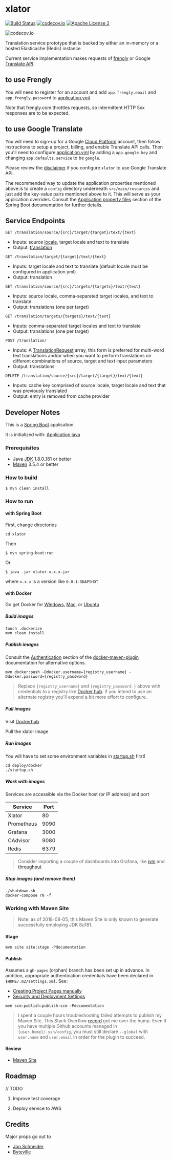 # xlator
[![Build Status](https://travis-ci.org/fastnsilver/xlator.svg)](https://travis-ci.org/fastnsilver/xlator)
[![codecov.io](https://codecov.io/github/fastnsilver/xlator/coverage.svg?branch=master)](https://codecov.io/github/fastnsilver/xlator?branch=master)
[![Apache License 2](https://img.shields.io/badge/license-ASF2-blue.svg)](https://www.apache.org/licenses/LICENSE-2.0.txt)

![codecov.io](https://codecov.io/github/fastnsilver/xlator/branch.svg?branch=master)


Translation service prototype that is backed by either an in-memory or a hosted Elasticache (Redis) instance

Current service implementation makes requests of [frengly](http://frengly.com) or Google [Translate API](https://cloud.google.com/translate/v2/using_rest#Translate).

## to use Frengly 
You will need to register for an account and add `app.frengly.email` and `app.frengly.password` to [application.yml](https://raw.githubusercontent.com/fastnsilver/xlator/master/src/main/resources/application.yml).

Note that frengly.com throttles requests, so intermittent HTTP 5xx responses are to be expected.

## to use Google Translate
You will need to sign-up for a Google [Cloud Platform](https://cloud.google.com/) account, then follow instructions to setup a project, billing, and enable Translate API calls.
Then you'll need to configure [application.yml](https://raw.githubusercontent.com/fastnsilver/xlator/master/src/main/resources/application.yml) by adding a `app.google.key` and changing `app.defaults.service` to be `google`.

Please review the [disclaimer](https://cloud.google.com/translate/v2/attribution#disclaimer) if you configure `xlator` to use Google Translate API.


The recommended way to update the application properties mentioned above is to create a `config` directory underneath `src/main/resources` and just add the key-value pairs mentioned above to it. This will serve as your application overrides.  Consult the [Application property files](http://docs.spring.io/spring-boot/docs/current/reference/html/boot-features-external-config.html#boot-features-external-config-application-property-files) section of the Spring Boot documentation for further details.

## Service Endpoints

`GET /translation/source/{src}/target/{target}/text/{text}`

* Inputs: source [locale](https://docs.oracle.com/javase/8/docs/api/java/util/Locale.html), target locale and text to translate
* Output: [translation](https://github.com/fastnsilver/xlator/blob/master/src/main/java/com/fns/xlator/model/Translation.java)

`GET /translation/target/{target}/text/{text}` 

* Inputs: target locale and text to translate (default locale must be configured in application.yml)
* Output: translation

`GET /translation/source/{src}/targets/{targets}/text/{text}`

* Inputs: source locale, comma-separated target locales, and text to translate
* Output: translations (one per target)

`GET /translation/targets/{targets}/text/{text}`

* Inputs: comma-separated target locales and text to translate
* Output: translations (one per target)

`POST /translation/`

* Inputs: A [TranslationRequest](https://github.com/fastnsilver/xlator/blob/master/src/main/java/com/fns/xlator/TranslationRequest.java) array, this form is preferred for multi-word text translations and/or when you want to perform translations on different combinations of source, target and text input parameters
* Output: translations

`DELETE /translation/source/{src}/target/{target}/text/{text}`

* Inputs: cache key comprised of source locale, target locale and text that was previously translated
* Output: entry is removed from cache provider


## Developer Notes

This is a [Spring Boot](http://projects.spring.io/spring-boot/) application.  

It is initialized with: [Application.java](https://github.com/fastnsilver/xlator/blob/master/src/main/java/com/fns/xlator/Application.java)


### Prerequisites

* Java [JDK](http://www.oracle.com/technetwork/java/javase/downloads/jdk8-downloads-2133151.html) 1.8.0_181 or better
* [Maven](https://maven.apache.org/download.cgi) 3.5.4 or better


### How to build

```
$ mvn clean install
```


### How to run

#### with Spring Boot


First, change directories

```
cd xlator
```

Then

```
$ mvn spring-boot:run
```

Or 



```
$ java -jar xlator-x.x.x.jar
```

where `x.x.x` is a version like `0.0.1-SNAPSHOT`


#### with Docker

Go get Docker for [Windows](https://www.docker.com/docker-windows), [Mac](https://www.docker.com/docker-mac), or [Ubuntu](https://www.docker.com/docker-ubuntu)


##### Build images

```
touch .dockerize
mvn clean install
```


##### Publish images

Consult the [Authentication](http://dmp.fabric8.io/#pull-vs-push-authentication) section of the [docker-maven-plugin](https://github.com/fabric8io/docker-maven-plugin) documentation for alternative options.

```
mvn docker:push -Ddocker.username={registry_username} -Ddocker.password={registry_password}
```

> Replace `{registry_username}` and `{registry_password }` above with credentials to a registry like [Docker hub](https://hub.docker.com).  If you intend to use an alternate registry you'll expend a bit more effort to configure.


##### Pull images

Visit [Dockerhub](https://hub.docker.com/u/fastnsilver/)

Pull the xlator image


##### Run images

You will have to set some environment variables in [startup.sh](https://github.com/fastnsilver/xlator/blob/master/deploy/docker/startup.sh) first!

```
cd deploy/docker
./startup.sh
```


##### Work with images

Services are accessible via the Docker host (or IP address) and port 

Service           |  Port
------------------|-------
Xlator            | 80
Prometheus        | 9090
Grafana           | 3000
CAdvisor          | 9080
Redis             | 6379

> Consider importing a couple of dashboards into Grafana, like [jvm](http://micrometer.io/docs/registry/prometheus#_grafana_dashboard) and [throughput](https://grafana.com/dashboards/5373)


##### Stop images (and remove them)

```
./shutdown.sh
docker-compose rm -f
```


### Working with Maven Site 

> Note: as of 2018-08-05, this Maven Site is only known to generate successfully employing JDK 8u181. 

#### Stage

```
mvn site site:stage -Pdocumentation
```

#### Publish

Assumes a `gh-pages` (orphan) branch has been set up in advance.  In addition, appropriate authentication credentials have been declared in `$HOME/.m2/settings.xml`. See:

* [Creating Project Pages manually](https://help.github.com/articles/creating-project-pages-manually/)
* [Security and Deployment Settings](http://maven.apache.org/guides/mini/guide-deployment-security-settings.html)

```
mvn scm-publish:publish-scm -Pdocumentation
```

> I spent a couple hours troubleshooting failed attempts to publish my Maven Site.  This Stack Overflow [record](https://stackoverflow.com/questions/42335599/please-tell-me-who-you-are-when-using-ssh-key/42335651) got me over the hump.  Even if you have multiple Github accounts managed in `{user.home}/.ssh/config`, you must still declare `--global` with `user.name` and `user.email` in order for the plugin to succeed.  


#### Review

* [Maven Site](http://fastnsilver.github.io/xlator/)


## Roadmap

// TODO

1) Improve test coverage

2) Deploy service to AWS


## Credits

Major props go out to

* [Jon Schneider](https://www.youtube.com/watch?reload=9&v=LkWVFz9WGeU)
* [Byteville](http://www.bytesville.com/springboot-micrometer-prometheus-grafana/)